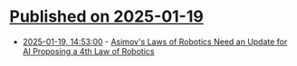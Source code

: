 # [Published on 2025-01-19](index.md)

* [2025-01-19, 14:53:00](https://soylentnews.org/article.pl?sid=25/01/18/0037202&from=rss) - [Asimov's Laws of Robotics Need an Update for AI  Proposing a 4th Law of Robotics](https://soylentnews.org/article.pl?sid=25/01/18/0037202&from=rss)
